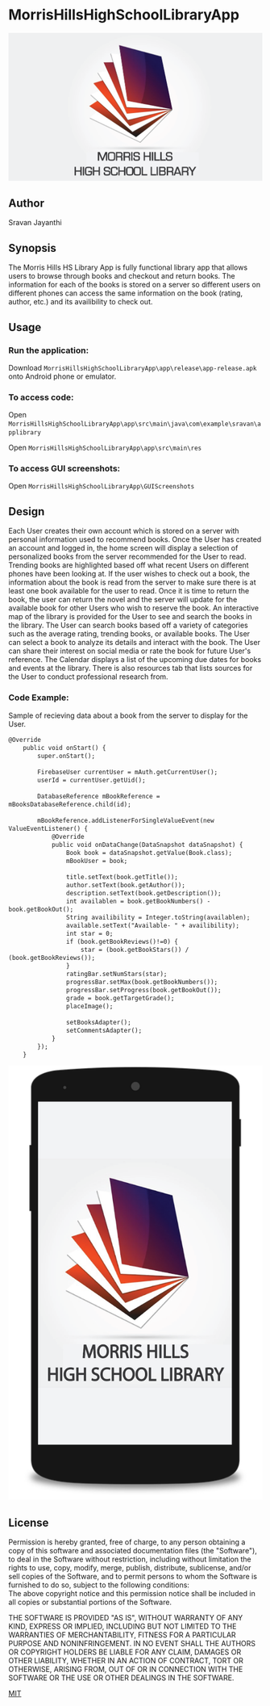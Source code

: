# MorrisHillsHighSchoolLibraryApp

![app.png](https://github.com/SVJayanthi/MorrisHillsHighSchoolLibraryApp/blob/master/app/src/main/res/drawable-xxhdpi/booknewmaincut.png)

## Author
Sravan Jayanthi

## Synopsis
The Morris Hills HS Library App is fully functional library app that allows users to browse through books and checkout and return books. The information for each of the books is stored on a server so different users on different phones can access the same information on the book (rating, author, etc.) and its availibility to check out. 

## Usage

### Run the application:
Download `MorrisHillsHighSchoolLibraryApp\app\release\app-release.apk` 
onto Android phone or emulator.

### To access code:
Open `MorrisHillsHighSchoolLibraryApp\app\src\main\java\com\example\sravan\applibrary` 

Open `MorrisHillsHighSchoolLibraryApp\app\src\main\res`

### To access GUI screenshots:
Open `MorrisHillsHighSchoolLibraryApp\GUIScreenshots`

## Design
Each User creates their own account which is stored on a server with personal information used to recommend books. Once the User has created an account and logged in, the home screen will display a selection of personalized books from the server recommended for the User to read. Trending books are highlighted based off what recent Users on different phones have been looking at. If the user wishes to check out a book, the information about the book is read from the server to make sure there is at least one book available for the user to read. Once it is time to return the book, the user can return the novel and the server will update for the available book for other Users who wish to reserve the book. An interactive map of the library is provided for the User to see and search the books in the library. The User can search books based off a variety of categories such as the average rating, trending books, or available books. The User can select a book to analyze its details and interact with the book. The User can share their interest on social media or rate the book for future User's reference. The Calendar displays a list of the upcoming due dates for books and events at the library. There is also resources tab that lists sources for the User to conduct professional research from. 

### Code Example:  
Sample of recieving data about a book from the server to display for the User. 

    @Override
        public void onStart() {
            super.onStart();

            FirebaseUser currentUser = mAuth.getCurrentUser();
            userId = currentUser.getUid();

            DatabaseReference mBookReference = mBooksDatabaseReference.child(id);

            mBookReference.addListenerForSingleValueEvent(new ValueEventListener() {
                @Override
                public void onDataChange(DataSnapshot dataSnapshot) {
                    Book book = dataSnapshot.getValue(Book.class);
                    mBookUser = book;

                    title.setText(book.getTitle());
                    author.setText(book.getAuthor());
                    description.setText(book.getDescription());
                    int availablen = book.getBookNumbers() - book.getBookOut();
                    String availibility = Integer.toString(availablen);
                    available.setText("Available- " + availibility);
                    int star = 0;
                    if (book.getBookReviews()!=0) {
                        star = (book.getBookStars()) / (book.getBookReviews());
                    }
                    ratingBar.setNumStars(star);
                    progressBar.setMax(book.getBookNumbers());
                    progressBar.setProgress(book.getBookOut());
                    grade = book.getTargetGrade();
                    placeImage();

                    setBooksAdapter();
                    setCommentsAdapter();
                }
            });
        }
    

![phone.png](https://github.com/SVJayanthi/MorrisHillsHighSchoolLibraryApp/blob/master/GUIScreenshots/Imp.PNG)

## License
Permission is hereby granted, free of charge, to any person obtaining a copy
of this software and associated documentation files (the "Software"), to deal
in the Software without restriction, including without limitation the rights
to use, copy, modify, merge, publish, distribute, sublicense, and/or sell
copies of the Software, and to permit persons to whom the Software is
furnished to do so, subject to the following conditions:  
The above copyright notice and this permission notice shall be included in all
copies or substantial portions of the Software.

THE SOFTWARE IS PROVIDED "AS IS", WITHOUT WARRANTY OF ANY KIND, EXPRESS OR
IMPLIED, INCLUDING BUT NOT LIMITED TO THE WARRANTIES OF MERCHANTABILITY,
FITNESS FOR A PARTICULAR PURPOSE AND NONINFRINGEMENT. IN NO EVENT SHALL THE
AUTHORS OR COPYRIGHT HOLDERS BE LIABLE FOR ANY CLAIM, DAMAGES OR OTHER
LIABILITY, WHETHER IN AN ACTION OF CONTRACT, TORT OR OTHERWISE, ARISING FROM,
OUT OF OR IN CONNECTION WITH THE SOFTWARE OR THE USE OR OTHER DEALINGS IN THE
SOFTWARE.

[MIT](LICENSE)
